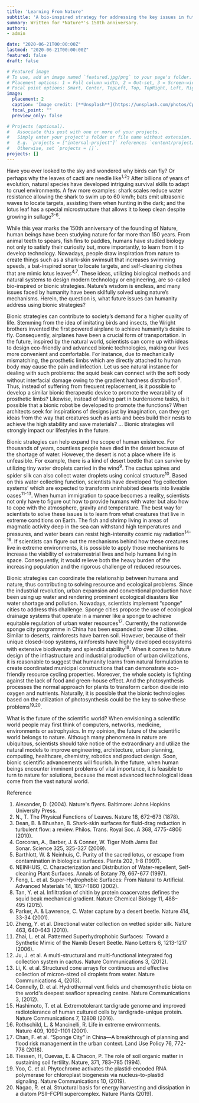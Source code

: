 ```yaml
---
title: 'Learning From Nature'
subtitle: 'A bio-inspired strategy for addressing the key issues in future human development'
summary: Written for *Nature*'s 150th anniversary.
authors:
- admin

date: "2020-06-21T00:00:00Z"
lastmod: "2020-06-21T00:00:00Z"
featured: false
draft: false

# Featured image
# To use, add an image named `featured.jpg/png` to your page's folder.
# Placement options: 1 = Full column width, 2 = Out-set, 3 = Screen-width
# Focal point options: Smart, Center, TopLeft, Top, TopRight, Left, Right, BottomLeft, Bottom, BottomRight
image:
  placement: 2
  caption: 'Image credit: [**Unsplash**](https://unsplash.com/photos/CpkOjOcXdUY)'
  focal_point: ""
  preview_only: false

# Projects (optional).
#   Associate this post with one or more of your projects.
#   Simply enter your project's folder or file name without extension.
#   E.g. `projects = ["internal-project"]` references `content/project/deep-learning/index.md`.
#   Otherwise, set `projects = []`.
projects: []
---
```


Have you ever looked to the sky and wondered why birds can fly? Or perhaps why the leaves of cacti are needle like<sup>1,2</sup>? After billions of years of evolution, natural species have developed intriguing survival skills to adapt to cruel environments. A few more examples: shark scales reduce water resistance allowing the shark to swim up to 60 km/h; bats emit ultrasonic waves to locate targets, assisting them when hunting in the dark; and the lotus leaf has a special microstructure that allows it to keep clean despite growing in sullage<sup>3-6</sup>.

While this year marks the 150th anniversary of the founding of Nature, human beings have been studying nature for far more than 150 years. From animal teeth to spears, fish fins to paddles, humans have studied biology not only to satisfy their curiosity but, more importantly, to learn from it to develop technology. Nowadays, people draw inspiration from nature to create things such as a shark-skin swimsuit that increases swimming speeds, a bat-inspired sonar to locate targets, and self-cleaning clothes that are mimic lotus leaves<sup>4,7</sup>. These ideas, utilizing biological methods and natural systems to design modern technology or engineering, are so-called bio-inspired or bionic strategies. Nature’s wisdom is endless, and many issues faced by humanity have been skilfully solved using nature’s mechanisms. Herein, the question is, what future issues can humanity address using bionic strategies?

Bionic strategies can contribute to society’s demand for a higher quality of life. Stemming from the idea of imitating birds and insects, the Wright brothers invented the first powered airplane to achieve humanity’s desire to fly. Consequently, airplanes have been a crucial form of transportation. In the future, inspired by the natural world, scientists can come up with ideas to design eco-friendly and advanced bionic technologies, making our lives more convenient and comfortable. For instance, due to mechanically mismatching, the prosthetic limbs which are directly attached to human body may cause the pain and infection. Let us see natural instance for dealing with such problems: the squid beak can connect with the soft body without interfacial damage owing to the gradient hardness distribution<sup>8</sup>. Thus, instead of suffering from frequent replacement, is it possible to develop a similar bionic therapeutic device to promote the wearability of prosthetic limbs? Likewise, instead of taking part in burdensome tasks, is it possible that a bionic robot be developed to promote the functions? When architects seek for inspirations of designs just by imagination, can they get ideas from the way that creatures such as ants and bees build their nests to achieve the high stability and save materials?  ... Bionic strategies will strongly impact our lifestyles in the future.

Bionic strategies can help expand the scope of human existence. For thousands of years, countless people have died in the desert because of the shortage of water. However, the desert is not a place where life is unfeasible. For example, there is a kind of desert beetle that can survive by utilizing tiny water droplets carried in the wind<sup>9</sup>. The cactus spines and spider silk can also collect water droplets using conical structure<sup>10</sup>. Based on this water collecting function, scientists have developed ‘fog collection systems’ which are expected to transform uninhabited deserts into liveable oases<sup>11-13</sup>. When human immigration to space becomes a reality, scientists not only have to figure out how to provide humans with water but also how to cope with the atmosphere, gravity and temperature. The best way for scientists to solve these issues is to learn from what creatures that live in extreme conditions on Earth. The fish and shrimp living in areas of magmatic activity deep in the sea can withstand high temperatures and pressures, and water bears can resist high-intensity cosmic ray radiation<sup>14-16</sup>. If scientists can figure out the mechanisms behind how these creatures live in extreme environments, it is possible to apply those mechanisms to increase the viability of extraterrestrial lives and help humans living in space. Consequently, it would relieve both the heavy burden of the increasing population and the rigorous challenge of reduced resources. 

Bionic strategies can coordinate the relationship between humans and nature, thus contributing to solving resource and ecological problems. Since the industrial revolution, urban expansion and conventional production have been using up water and rendering prominent ecological disasters like water shortage and pollution. Nowadays, scientists implement “sponge” cities to address this challenge. Sponge cities propose the use of ecological drainage systems that operate in a manner like a sponge to achieve equitable regulation of urban water resources<sup>17</sup>. Currently, the nationwide sponge city programme in China has been expanded to over 30 cities. Similar to deserts, rainforests have barren soil. However, because of their unique closed-loop systems, rainforests have highly developed ecosystems with extensive biodiversity and splendid stability<sup>18</sup>. When it comes to future design of the infrastructure and industrial production of urban civilizations, it is reasonable to suggest that humanity learns from natural formulation to create coordinated municipal constructions that can demonstrate eco-friendly resource cycling properties. Moreover, the whole society is fighting against the lack of food and green-house effect. And the photosynthesis processes the normal approach for plants to transform carbon dioxide into oxygen and nutrients. Naturally, it is possible that the bionic technologies based on the utilization of photosynthesis could be the key to solve these problems<sup>19,20</sup>.  

What is the future of the scientific world? When envisioning a scientific world people may first think of computers, networks, medicine, environments or astrophysics. In my opinion, the future of the scientific world belongs to nature. Although many phenomena in nature are ubiquitous, scientists should take notice of the extraordinary and utilize the natural models to improve engineering, architecture, urban planning, computing, healthcare, chemistry, robotics and product design. Soon, bionic scientific advancements will flourish. In the future, when human beings encounter imminent problems of vital importance, it is feasible to turn to nature for solutions, because the most advanced technological ideas come from the vast natural world. 

Reference
1. Alexander, D. (2004). Nature's flyers. Baltimore: Johns Hopkins University Press.
2. N., T. The Physical Functions of Leaves. Nature 18, 672-673 (1878).
3. Dean, B. & Bhushan, B. Shark-skin surfaces for fluid-drag reduction in turbulent flow: a review. Philos. Trans. Royal Soc. A 368, 4775-4806 (2010).
4. Corcoran, A., Barber, J. & Conner, W. Tiger Moth Jams Bat Sonar. Science 325, 325-327 (2009).
5. Barthlott, W. & Neinhuis, C. Purity of the sacred lotus, or escape from contamination in biological surfaces. Planta 202, 1-8 (1997).
6. NEINHUIS, C. Characterization and Distribution of Water-repellent, Self-cleaning Plant Surfaces. Annals of Botany 79, 667-677 (1997).
7. Feng, L. et al. Super-Hydrophobic Surfaces: From Natural to Artificial. Advanced Materials 14, 1857-1860 (2002).
8. Tan, Y. et al. Infiltration of chitin by protein coacervates defines the squid beak mechanical gradient. Nature Chemical Biology 11, 488–495 (2015).
9. Parker, A. & Lawrence, C. Water capture by a desert beetle. Nature 414, 33-34 (2001).
10. Zheng, Y. et al. Directional water collection on wetted spider silk. Nature 463, 640-643 (2010).
11. Zhai, L. et al. Patterned Superhydrophobic Surfaces:  Toward a Synthetic Mimic of the Namib Desert Beetle. Nano Letters 6, 1213-1217 (2006).
12. Ju, J. et al. A multi-structural and multi-functional integrated fog collection system in cactus. Nature Communications 3, (2012).
13. Li, K. et al. Structured cone arrays for continuous and effective collection of micron-sized oil droplets from water. Nature Communications 4, (2013).
14. Connelly, D. et al. Hydrothermal vent fields and chemosynthetic biota on the world's deepest seafloor spreading centre. Nature Communications 3, (2012).
15. Hashimoto, T. et al. Extremotolerant tardigrade genome and improved radiotolerance of human cultured cells by tardigrade-unique protein. Nature Communications 7, 12808 (2016). 
16. Rothschild, L. & Mancinelli, R. Life in extreme environments. Nature 409, 1092–1101 (2001).
17. Chan, F. et al. “Sponge City” in China—A breakthrough of planning and flood risk management in the urban context. Land Use Policy 76, 772-778 (2018).
18. Tiessen, H, Cuevas, E. & Chacon, P. The role of soil organic matter in sustaining soil fertility. Nature, 371, 783–785 (1994).
19. Yoo, C. et al. Phytochrome activates the plastid-encoded RNA polymerase for chloroplast biogenesis via nucleus-to-plastid signaling. Nature Communications 10, (2019).
20. Nagao, R. et al. Structural basis for energy harvesting and dissipation in a diatom PSII–FCPII supercomplex. Nature Plants (2019). 
